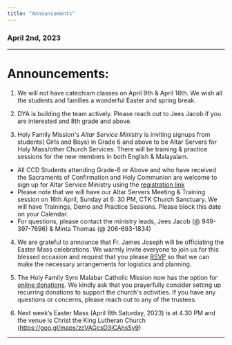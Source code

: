 ```yaml
---
title: "Announcements"
---
```


### April 2nd, 2023
---

# Announcements:

1. We will not have catechism classes on April 9th & April 16th. We wish all the students and families a wonderful Easter and spring break.

2. DYA is building the team actively. Please reach out to Jees Jacob if you are interested and 8th grade and above.
   
3. Holy Family Mission's *Altar Service Ministry* is inviting signups from students( Girls and Boys) in Grade 6 and above to be Altar Servers for Holy Mass/other Church Services. There will be training & practice sessions for the new members in both English & Malayalam.

<ul>
	<li>All CCD Students attending Grade-6 or Above and who have received the Sacraments of Confirmation and Holy Communion are welcome to sign up for Altar Service Ministry using the <a href="https://docs.google.com/forms/d/e/1FAIpQLSeV68jV9HQyZMdFHcrETHxGuvocCmzjbiuMUdx1Xk530AUupw/viewform" target="_blank">registration link</a></li>
	<li>Please note that we will have our Altar Servers Meeting & Training session on 16th April, Sunday at 6: 30 PM, CTK Church Sanctuary. We will have Trainings, Demo and Practice Sessions. Please block this date on your Calendar.</li>
	<li>For questions, please contact the ministry leads, Jees Jacob (@ 949-397-7696) & Minta Thomas (@ 206-693-1834)</li>
</ul>
   
4. We are grateful to announce that Fr. James Joseph will be officiating the Easter Mass celebrations. We warmly invite everyone to join us for this blessed occasion and request that you please <a target="_blank" href="http://evite.me/487fcgPmhm">RSVP</a> so that we can make the necessary arrangements for logistics and planning. 

5. The Holy Family Syro Malabar Catholic Mission now has the option for <a target="_blank" href="https://holyfamilyseattle.org/donation/">online donations</a>. We kindly ask that you prayerfully consider setting up recurring donations to support the church's activities. If you have any questions or concerns, please reach out to any of the trustees.
	
6. Next week’s Easter Mass (April 8th Saturday, 2023) is at 4.30 PM and the venue is Christ the King Lutheran Church (https://goo.gl/maps/zcVAGcsD3jCAhs5y9)

---
